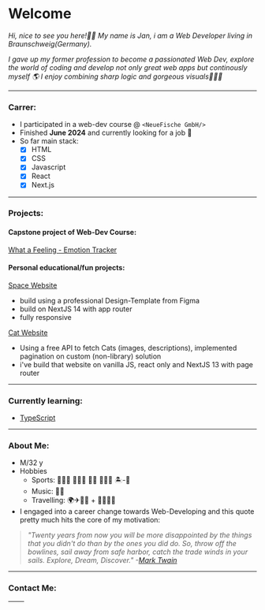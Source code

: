 # Welcome

_Hi, nice to see you here!🙋‍♂️ My name is Jan, i am a Web Developer living in Braunschweig(Germany)._

_I gave up my former profession to become a passionated Web Dev, explore the world of coding and develop not only great web apps but continously myself 🌎 I enjoy combining sharp logic and gorgeous visuals👨🏼‍💻_

---

### Carrer:

- I participated in a web-dev course @ `<NeueFische GmbH/>`
- Finished **June 2024** and currently looking for a job 🚀
- So far main stack:
  - [x] HTML
  - [x] CSS
  - [x] Javascript
  - [X] React
  - [x] Next.js

---

### Projects:

#### Capstone project of Web-Dev Course:
[What a Feeling - Emotion Tracker](https://github.com/janaRicarda/emotion-tracker)

#### Personal educational/fun projects:

[Space Website](https://space-website-gamma.vercel.app/)
- build using a professional Design-Template from Figma
- build on NextJS 14 with app router
- fully responsive

[Cat Website](https://cat-website-next.vercel.app/)
- Using a free API to fetch Cats (images, descriptions), implemented pagination on custom (non-library) solution
- i've build that website on vanilla JS, react only and NextJS 13 with page router

---

### Currently learning:

- [TypeScript](https://www.totaltypescript.com/)

---

### About Me:

- M/32 y
- Hobbies
  - Sports: 🏊🏻‍♀️ 🏃🏻‍♂️ 🏂🏻 🏄🏻‍♂️ 🏝-🏐
  - Music: 🎵🎸
  - Travelling: 🌍✈🚂🥾 + 🤝🏻👋🏻
- I engaged into a career change towards Web-Developing and this quote pretty much hits the core of my motivation:

> _"Twenty years from now you will be more disappointed by the things that you didn't do than by the ones you did do. So, throw off the bowlines, sail away from safe harbor, catch the trade winds in your sails. Explore, Dream, Discover." -[Mark Twain](https://en.wikipedia.org/wiki/Mark_Twain)_

---

### Contact Me:

| [<img src="https://github.com/JanPSchwarz/JanPSchwarz/assets/152087206/d6cb7eb1-332a-4e1c-a0fa-177ec83e2dbc" width="16" height="16">](mailto:jan-paul@schw-a-rz.de) |
| ------------------------------------------------------------------------------------------------------------------------------------------------------------------- |

